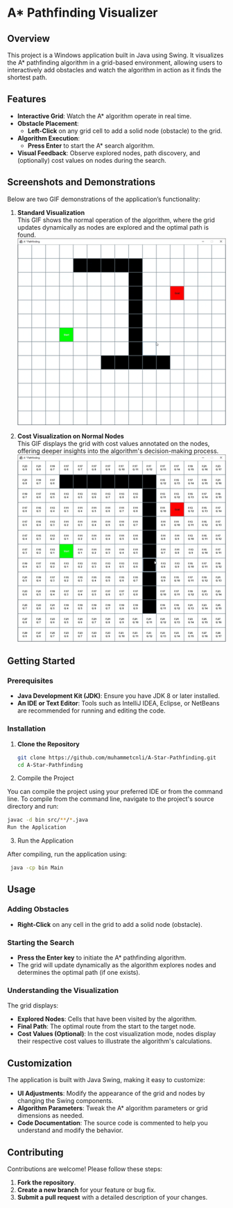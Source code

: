 # A* Pathfinding Visualizer

## Overview

This project is a Windows application built in Java using Swing. It visualizes the A* pathfinding algorithm in a grid-based environment, allowing users to interactively add obstacles and watch the algorithm in action as it finds the shortest path.

## Features

- **Interactive Grid**: Watch the A* algorithm operate in real time.
- **Obstacle Placement**:
  - **Left-Click** on any grid cell to add a solid node (obstacle) to the grid.
- **Algorithm Execution**:
  - **Press Enter** to start the A* search algorithm.
- **Visual Feedback**: Observe explored nodes, path discovery, and (optionally) cost values on nodes during the search.

## Screenshots and Demonstrations

Below are two GIF demonstrations of the application’s functionality:

1. **Standard Visualization**  
   This GIF shows the normal operation of the algorithm, where the grid updates dynamically as nodes are explored and the optimal path is found.  
   ![Standard Visualization](https://github.com/muhammetcnli/A-Star-Pathfinding/blob/master/gifs/aStarNormal.gif)

2. **Cost Visualization on Normal Nodes**  
   This GIF displays the grid with cost values annotated on the nodes, offering deeper insights into the algorithm's decision-making process.  
   ![Cost Visualization](https://github.com/muhammetcnli/A-Star-Pathfinding/blob/master/gifs/aStarWithCosts.gif)

## Getting Started

### Prerequisites

- **Java Development Kit (JDK)**: Ensure you have JDK 8 or later installed.
- **An IDE or Text Editor**: Tools such as IntelliJ IDEA, Eclipse, or NetBeans are recommended for running and editing the code.

### Installation

1. **Clone the Repository**

   ```bash
   git clone https://github.com/muhammetcnli/A-Star-Pathfinding.git 
   cd A-Star-Pathfinding
2. Compile the Project

You can compile the project using your preferred IDE or from the command line. To compile from the command line, navigate to the project's source directory and run:

 ```bash
javac -d bin src/**/*.java
Run the Application
```
3. Run the Application

After compiling, run the application using:


  ```bash
   java -cp bin Main
  ```

## Usage

### Adding Obstacles

- **Right-Click** on any cell in the grid to add a solid node (obstacle).

### Starting the Search

- **Press the Enter key** to initiate the A* pathfinding algorithm.  
- The grid will update dynamically as the algorithm explores nodes and determines the optimal path (if one exists).

### Understanding the Visualization

The grid displays:

- **Explored Nodes**: Cells that have been visited by the algorithm.
- **Final Path**: The optimal route from the start to the target node.
- **Cost Values (Optional)**: In the cost visualization mode, nodes display their respective cost values to illustrate the algorithm's calculations.

## Customization

The application is built with Java Swing, making it easy to customize:

- **UI Adjustments**: Modify the appearance of the grid and nodes by changing the Swing components.
- **Algorithm Parameters**: Tweak the A* algorithm parameters or grid dimensions as needed.
- **Code Documentation**: The source code is commented to help you understand and modify the behavior.

## Contributing

Contributions are welcome! Please follow these steps:

1. **Fork the repository**.
2. **Create a new branch** for your feature or bug fix.
3. **Submit a pull request** with a detailed description of your changes.
